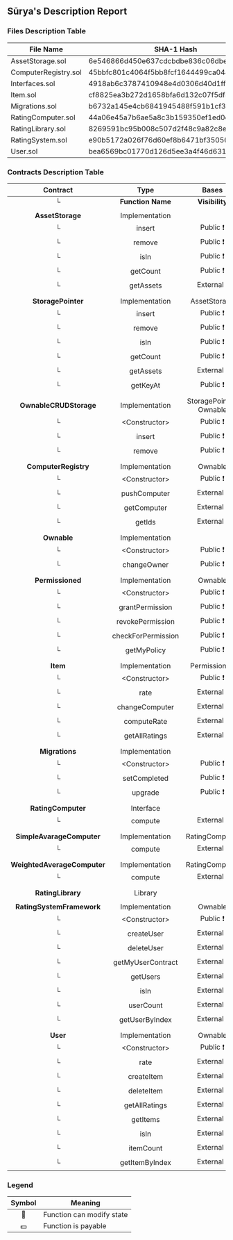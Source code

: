## Sūrya's Description Report

### Files Description Table


|  File Name  |  SHA-1 Hash  |
|-------------|--------------|
| AssetStorage.sol | 6e546866d450e637cdcbdbe836c06dbeb4b75521 |
| ComputerRegistry.sol | 45bbfc801c4064f5bb8fcf1644499ca044a49944 |
| Interfaces.sol | 4918ab6c3787410948e4d0306d40d1ff3babff8b |
| Item.sol | cf8825ea3b272d1658bfa6d132c07f5df41348f8 |
| Migrations.sol | b6732a145e4cb6841945488f591b1cf383a6441e |
| RatingComputer.sol | 44a06e45a7b6ae5a8c3b159350ef1ed0eeb86fae |
| RatingLibrary.sol | 8269591bc95b008c507d2f48c9a82c8ef6856922 |
| RatingSystem.sol | e90b5172a026f76d60ef8b6471bf35056b9d8913 |
| User.sol | bea6569bc01770d126d5ee3a4f46d63124f51844 |


### Contracts Description Table


|  Contract  |         Type        |       Bases      |                  |                 |
|:----------:|:-------------------:|:----------------:|:----------------:|:---------------:|
|     └      |  **Function Name**  |  **Visibility**  |  **Mutability**  |  **Modifiers**  |
||||||
| **AssetStorage** | Implementation |  |||
| └ | insert | Public ❗️ | 🛑  | |
| └ | remove | Public ❗️ | 🛑  | |
| └ | isIn | Public ❗️ |   | |
| └ | getCount | Public ❗️ |   | |
| └ | getAssets | External ❗️ |   | |
||||||
| **StoragePointer** | Implementation | AssetStorage |||
| └ | insert | Public ❗️ | 🛑  | |
| └ | remove | Public ❗️ | 🛑  | |
| └ | isIn | Public ❗️ |   | |
| └ | getCount | Public ❗️ |   | |
| └ | getAssets | External ❗️ |   | |
| └ | getKeyAt | Public ❗️ |   | |
||||||
| **OwnableCRUDStorage** | Implementation | StoragePointer, Ownable |||
| └ | \<Constructor\> | Public ❗️ | 🛑  | Ownable |
| └ | insert | Public ❗️ | 🛑  | isOwner |
| └ | remove | Public ❗️ | 🛑  | isOwner |
||||||
| **ComputerRegistry** | Implementation | Ownable |||
| └ | \<Constructor\> | Public ❗️ | 🛑  | Ownable |
| └ | pushComputer | External ❗️ | 🛑  | isOwner |
| └ | getComputer | External ❗️ |   | |
| └ | getIds | External ❗️ |   | |
||||||
| **Ownable** | Implementation |  |||
| └ | \<Constructor\> | Public ❗️ | 🛑  | |
| └ | changeOwner | Public ❗️ | 🛑  | isOwner |
||||||
| **Permissioned** | Implementation | Ownable |||
| └ | \<Constructor\> | Public ❗️ | 🛑  | Ownable |
| └ | grantPermission | Public ❗️ | 🛑  | isOwner |
| └ | revokePermission | Public ❗️ | 🛑  | |
| └ | checkForPermission | Public ❗️ |   | |
| └ | getMyPolicy | Public ❗️ |   | |
||||||
| **Item** | Implementation | Permissioned |||
| └ | \<Constructor\> | Public ❗️ | 🛑  | Permissioned |
| └ | rate | External ❗️ | 🛑  | |
| └ | changeComputer | External ❗️ | 🛑  | isOwner |
| └ | computeRate | External ❗️ |   | |
| └ | getAllRatings | External ❗️ |   | |
||||||
| **Migrations** | Implementation |  |||
| └ | \<Constructor\> | Public ❗️ | 🛑  | |
| └ | setCompleted | Public ❗️ | 🛑  | restricted |
| └ | upgrade | Public ❗️ | 🛑  | restricted |
||||||
| **RatingComputer** | Interface |  |||
| └ | compute | External ❗️ |   | |
||||||
| **SimpleAvarageComputer** | Implementation | RatingComputer |||
| └ | compute | External ❗️ |   | |
||||||
| **WeightedAverageComputer** | Implementation | RatingComputer |||
| └ | compute | External ❗️ |   | |
||||||
| **RatingLibrary** | Library |  |||
||||||
| **RatingSystemFramework** | Implementation | Ownable |||
| └ | \<Constructor\> | Public ❗️ | 🛑  | Ownable |
| └ | createUser | External ❗️ | 🛑  | |
| └ | deleteUser | External ❗️ | 🛑  | |
| └ | getMyUserContract | External ❗️ |   | |
| └ | getUsers | External ❗️ |   | |
| └ | isIn | External ❗️ |   | |
| └ | userCount | External ❗️ |   | |
| └ | getUserByIndex | External ❗️ |   | |
||||||
| **User** | Implementation | Ownable |||
| └ | \<Constructor\> | Public ❗️ | 🛑  | Ownable |
| └ | rate | External ❗️ | 🛑  | isOwner |
| └ | createItem | External ❗️ | 🛑  | isOwner |
| └ | deleteItem | External ❗️ | 🛑  | isOwner |
| └ | getAllRatings | External ❗️ |   | |
| └ | getItems | External ❗️ |   | |
| └ | isIn | External ❗️ |   | |
| └ | itemCount | External ❗️ |   | |
| └ | getItemByIndex | External ❗️ |   | |


### Legend

|  Symbol  |  Meaning  |
|:--------:|-----------|
|    🛑    | Function can modify state |
|    💵    | Function is payable |
